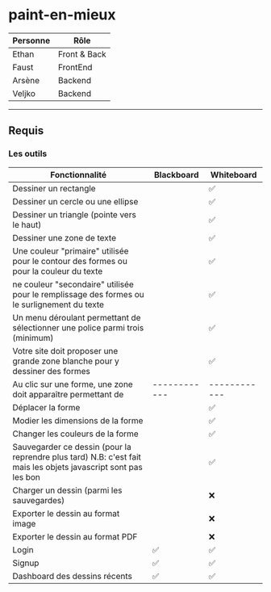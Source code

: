 # paint-en-mieux

| Personne | Rôle         |
| -------- | ------------ |
| Ethan    | Front & Back |
| Faust    | FrontEnd     |
| Arsène   | Backend      |
| Veljko   | Backend      |

---

## Requis

### Les outils

| Fonctionnalité                                                                                                  | Blackboard   | Whiteboard   |
| --------------------------------------------------------------------------------------------------------------- | ------------ | ------------ |
| Dessiner un rectangle                                                                                           |              | ✅           |
| Dessiner un cercle ou une ellipse                                                                               |              | ✅           |
| Dessiner un triangle (pointe vers le haut)                                                                      |              | ✅           |
| Dessiner une zone de texte                                                                                      |              | ✅           |
| Une couleur "primaire" utilisée pour le contour des formes ou pour la couleur du texte                          |              | ✅           |
| ne couleur "secondaire" utilisée pour le remplissage des formes ou le surlignement du texte                     |              | ✅           |
| Un menu déroulant permettant de sélectionner une police parmi trois (minimum)                                   |              | ✅           |
| Votre site doit proposer une grande zone blanche pour y dessiner des formes                                     |              | ✅           |
| Au clic sur une forme, une zone doit apparaître permettant de                                                   | ------------ | ------------ |
| Déplacer la forme                                                                                               |              | ✅           |
| Modier les dimensions de la forme                                                                               |              | ✅           |
| Changer les couleurs de la forme                                                                                |              | ✅           |
| Sauvegarder ce dessin (pour la reprendre plus tard) N.B: c'est fait mais les objets javascript sont pas les bon |              | ✅           |
| Charger un dessin (parmi les sauvegardes)                                                                       |              | ❌           |
| Exporter le dessin au format image                                                                              |              | ❌           |
| Exporter le dessin au format PDF                                                                                |              | ❌           |
| Login                                                                                                           | ✅           | ✅           |
| Signup                                                                                                          | ✅           | ✅           |
| Dashboard des dessins récents                                                                                   | ✅           | ✅           |
